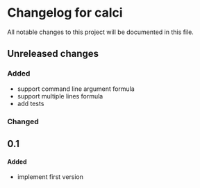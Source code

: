 # Changelog for calci

All notable changes to this project will be documented in this file.

## Unreleased changes

### Added

- support command line argument formula
- support multiple lines formula
- add tests

### Changed

## 0.1

#### Added

- implement first version

